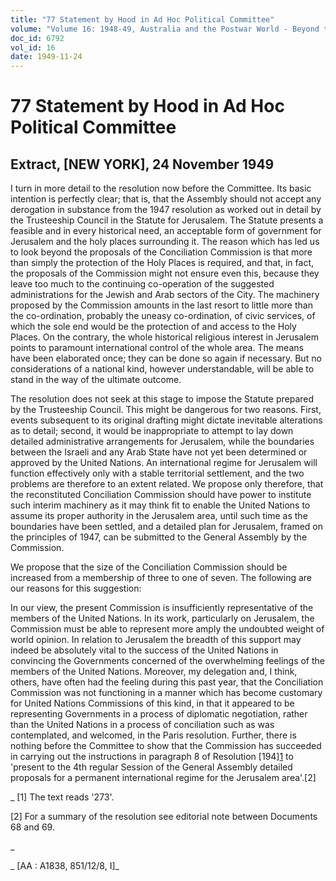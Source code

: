 ```yaml
---
title: "77 Statement by Hood in Ad Hoc Political Committee"
volume: "Volume 16: 1948-49, Australia and the Postwar World - Beyond the Region"
doc_id: 6792
vol_id: 16
date: 1949-11-24
---
```


# 77 Statement by Hood in Ad Hoc Political Committee

## Extract, [NEW YORK], 24 November 1949

I turn in more detail to the resolution now before the Committee. Its basic intention is perfectly clear; that is, that the Assembly should not accept any derogation in substance from the 1947 resolution as worked out in detail by the Trusteeship Council in the Statute for Jerusalem. The Statute presents a feasible and in every historical need, an acceptable form of government for Jerusalem and the holy places surrounding it. The reason which has led us to look beyond the proposals of the Conciliation Commission is that more than simply the protection of the Holy Places is required, and that, in fact, the proposals of the Commission might not ensure even this, because they leave too much to the continuing co-operation of the suggested administrations for the Jewish and Arab sectors of the City. The machinery proposed by the Commission amounts in the last resort to little more than the co-ordination, probably the uneasy co-ordination, of civic services, of which the sole end would be the protection of and access to the Holy Places. On the contrary, the whole historical religious interest in Jerusalem points to paramount international control of the whole area. The means have been elaborated once; they can be done so again if necessary. But no considerations of a national kind, however understandable, will be able to stand in the way of the ultimate outcome.

The resolution does not seek at this stage to impose the Statute prepared by the Trusteeship Council. This might be dangerous for two reasons. First, events subsequent to its original drafting might dictate inevitable alterations as to detail; second, it would be inappropriate to attempt to lay down detailed administrative arrangements for Jerusalem, while the boundaries between the Israeli and any Arab State have not yet been determined or approved by the United Nations. An international regime for Jerusalem will function effectively only with a stable territorial settlement, and the two problems are therefore to an extent related. We propose only therefore, that the reconstituted Conciliation Commission should have power to institute such interim machinery as it may think fit to enable the United Nations to assume its proper authority in the Jerusalem area, until such time as the boundaries have been settled, and a detailed plan for Jerusalem, framed on the principles of 1947, can be submitted to the General Assembly by the Commission.

We propose that the size of the Conciliation Commission should be increased from a membership of three to one of seven. The following are our reasons for this suggestion:

In our view, the present Commission is insufficiently representative of the members of the United Nations. In its work, particularly on Jerusalem, the Commission must be able to represent more amply the undoubted weight of world opinion. In relation to Jerusalem the breadth of this support may indeed be absolutely vital to the success of the United Nations in convincing the Governments concerned of the overwhelming feelings of the members of the United Nations. Moreover, my delegation and, I think, others, have often had the feeling during this past year, that the Conciliation Commission was not functioning in a manner which has become customary for United Nations Commissions of this kind, in that it appeared to be representing Governments in a process of diplomatic negotiation, rather than the United Nations in a process of conciliation such as was contemplated, and welcomed, in the Paris resolution. Further, there is nothing before the Committee to show that the Commission has succeeded in carrying out the instructions in paragraph 8 of Resolution [194][1](III) to 'present to the 4th regular Session of the General Assembly detailed proposals for a permanent international regime for the Jerusalem area'.[2]

_ [1] The text reads '273'.

[2] For a summary of the resolution see editorial note between Documents 68 and 69.

_

_ [AA : A1838, 851/12/8, I]_
